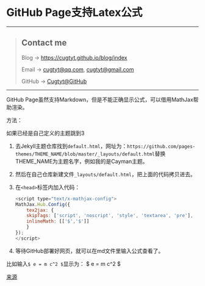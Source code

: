 # GitHub Page支持Latex公式

---
> ## Contact me
> Blog -> <https://cugtyt.github.io/blog/index>
>
> Email -> <cugtyt@qq.com>, <cugtyt@gmail.com>
>
> GitHub -> [Cugtyt@GitHub](https://github.com/Cugtyt)

---

GitHub Page虽然支持Markdown，但是不能正确显示公式，可以借用MathJax帮助渲染。

方法：

如果已经是自己定义的主题跳到3

1. 去Jekyll主题仓库找到`default.html`，网址为：`https://github.com/pages-themes/THEME_NAME/blob/master/_layouts/default.html`替换THEME_NAME为主题名字，例如我的是Cayman主题。

2. 然后在自己仓库新建文件`_layouts/default.html`，把上面的代码拷贝进去。

3. 在`<head>`标签内加入代码：

    ``` javascript
    <script type="text/x-mathjax-config">
    MathJax.Hub.Config({
        tex2jax: {
        skipTags: ['script', 'noscript', 'style', 'textarea', 'pre'],
        inlineMath: [['$','$']]
        }
    });
    </script>
    ```

4. 等待GitHub部署好网页，就可以在md文件里输入公式查看了。

比如输入`$ e = m c^2 $`显示为： $ e = m c^2 $

[来源](https://stackoverflow.com/questions/26275645/how-to-supported-latex-in-github-pages)

